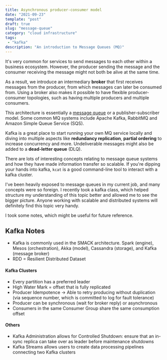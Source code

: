 ```yaml
---
title: Asynchronous producer-consumer model
date: "2021-09-23"
template: "post"
draft: true
slug: "message-queue"
category: "cloud infrastructure"
tags:
 - "kafka"
description: "An introduction to Message Queues (MQ)"
---
```


It's very common for services to send messages to each other within a business ecosystem. However, the producer sending the message and the consumer receiving the message might not both be alive at the same time.

As a result, we introduce an intermediary **broker** that first receives messages from the producer, from which messages can later be consumed from. Using a broker also makes it possible to have flexible producer-consumer topologies, such as having multiple producers and multiple consumers. 

This architecture is essentially a [message queue](https://en.wikipedia.org/wiki/Message_queue) or a publisher-subscriber model. Some common MQ systems include Apache Kafka, RabbitMQ and Amazon Simple Queue Service (SQS).

Kafka is a great place to start running your own MQ service locally and diving into multiple aspects like **redundancy replication**, **partial ordering** to increase concurrency and more. Undeliverable messages might also be added to a **dead-letter queue** (DLQ).

There are lots of interesting concepts relating to message queue systems and how they have made information transfer so scalable. If you're dipping your hands into kafka, `kcat` is a good command-line tool to interact with a kafka cluster.

I've been heavily exposed to message queues in my current job, and many concepts were so foreign. I recently took a kafka class, which helped structure my understanding of this topic better and allowed me to see the bigger picture. Anyone working with scalable and distributed systems will definitely find this topic very handy.

I took some notes, which might be useful for future reference.

## Kafka Notes
- Kafka is commonly used in the SMACK architecture. Spark (engine), Mesos (orchestration), Akka (model), Cassandra (storage), and Kafka (message broker)
- RDD = Resilient Distributed Dataset

#### Kafka Clusters
- Every partition has a preferred leader
- High Water Mark = offset that is fully replicated
- Producer Idempotence -> Able to retry producing without duplication (via sequence number, which is committed to log for fault tolerance)
- Producer can be synchronous (wait for broker reply) or asynchronous
- Consumers in the same Consumer Group share the same consumption offset

#### Others
- Kafka Administration allows for Controlled Shutdown: ensure that an in-sync replica can take over as leader before maintenance shutdowns
- Kafka Streams allows users to create data processing pipelines connecting two Kafka clusters
